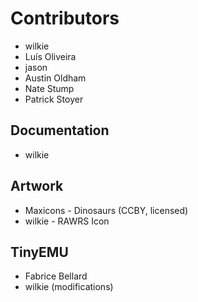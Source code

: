 # Contributors

* wilkie
* Luís Oliveira
* jason
* Austin Oldham
* Nate Stump
* Patrick Stoyer

## Documentation

* wilkie

## Artwork

* Maxicons - Dinosaurs (CCBY, licensed)
* wilkie - RAWRS Icon

## TinyEMU

* Fabrice Bellard
* wilkie (modifications)

